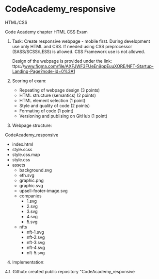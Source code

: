 # CodeAcademy_responsive

HTML/CSS

Code Academy chapter HTML CSS Exam

1.  Task:
    Create responsive webpage - mobile first. During development use only HTML and CSS.
    If needed using CSS preprocessor (SASS/SCSS/LESS) is allowed. CSS Framework use is not allowed.

    Design of the webpage is provided under the link:
    ttps://www.figma.com/file/AXFJWF3FUeEn9ppEuuXORE/NFT-Startup-Landing-Page?node-id=0%3A1

2.  Scoring of exam:

    -   Repeating of webpage design (3 points)
    -   HTML structure (semantics) (2 points)
    -   HTML element selection (1 point)
    -   Style and quality of code (2 points)
    -   Formating of code (1 point)
    -   Versioning and publising on GitHub (1 point)

3.  Webpage structure:

CodeAcademy_responsive

-   index.html
-   style.scss
-   style.css.map
-   style.css
-   assets
    -   background.svg
    -   eth.svg
    -   graphic.png
    -   graphic.svg
    -   upsell-footer-image.svg
    -   companies
        -   1.svg
        -   2.svg
        -   3.svg
        -   4.svg
        -   5.svg
    -   nfts
        -   nft-1.svg
        -   nft-2.svg
        -   nft-3.svg
        -   nft-4.svg
        -   nft-5.svg

4. Implementation:

4.1. Github: created public repository "CodeAcademy_responsive
